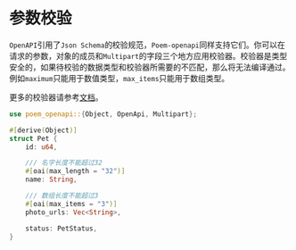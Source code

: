 # 参数校验

`OpenAPI`引用了`Json Schema`的校验规范，`Poem-openapi`同样支持它们。你可以在请求的参数，对象的成员和`Multipart`的字段三个地方应用校验器。校验器是类型安全的，如果待校验的数据类型和校验器所需要的不匹配，那么将无法编译通过。例如`maximum`只能用于数值类型，`max_items`只能用于数组类型。

更多的校验器请参考[文档](https://docs.rs/poem-openapi/*/poem_openapi/attr.OpenApi.html#operation-argument-parameters)。

```rust
use poem_openapi::{Object, OpenApi, Multipart};

#[derive(Object)]
struct Pet {
    id: u64,

    /// 名字长度不能超过32
    #[oai(max_length = "32")]
    name: String,

    /// 数组长度不能超过3
    #[oai(max_items = "3")]
    photo_urls: Vec<String>,

    status: PetStatus,
}
```
